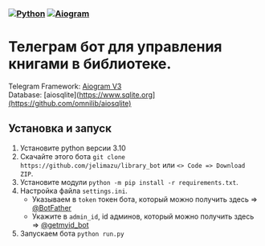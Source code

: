 ### [![Python](https://img.shields.io/badge/Python-3.10-blue)](https://www.python.org/downloads/release/python-399/)  [![Aiogram](https://img.shields.io/badge/aiogram-3.3.0-blue)](https://pypi.org/project/aiogram/)

# Телеграм бот для управления книгами в библиотеке. 

Telegram Framework: [Aiogram V3](https://github.com/aiogram)   
Database: [aiosqlite](https://www.sqlite.org](https://github.com/omnilib/aiosqlite)

## Установка и запуск

1. Установите python версии 3.10
2. Скачайте этого бота `git clone https://github.com/jelimazu/library_bot` или `<> Code => Download ZIP`.
3. Установите модули `python -m pip install -r requirements.txt`.
4. Настройка файла `settings.ini`.
    * Указываем в `token` токен бота, который можно получить здесь => [@BotFather](https://t.me/BOTFATHER)
    * Укажите в `admin_id`, id админов, который можно получить здесь => [@getmyid_bot](https://t.me/getmyid_bot)
5. Запускаем бота `python run.py`
